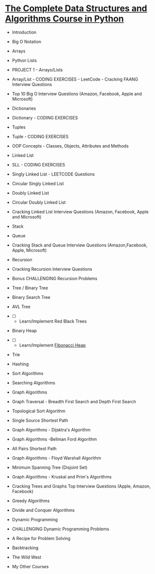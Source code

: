 # [The Complete Data Structures and Algorithms Course in Python](https://www.udemy.com/course/data-structures-and-algorithms-bootcamp-in-python/)

- Introduction

- Big O Notation

- Arrays

- Python Lists

- PROJECT 1 - Arrays/Lists

- Array/List - CODING EXERCISES - LeetCode - Cracking FAANG Interview Questions

- Top 10 Big O Interview Questions (Amazon, Facebook, Apple and Microsoft)

- Dictionaries

- Dictionary - CODING EXERCISES

- Tuples

- Tuple - CODING EXERCISES

- OOP Concepts - Classes, Objects, Attributes and Methods

- Linked List

- SLL - CODING EXERCISES

- Singly Linked List - LEETCODE Questions

- Circular Singly Linked List

- Doubly Linked List

- Circular Doubly Linked List

- Cracking Linked List Interview Questions (Amazon, Facebook, Apple and Microsoft)

- Stack

- Queue

- Cracking Stack and Queue Interview Questions (Amazon,Facebook, Apple, Microsoft)

- Recursion

- Cracking Recursion Interview Questions

- Bonus CHALLENGING Recursion Problems

- Tree / Binary Tree

- Binary Search Tree

- AVL Tree

- [ ] - Learn/Implement Red Black Trees

- Binary Heap

- [ ] - Learn/Implement [Fibonacci Heap](https://youtu.be/6JxvKfSV9Ns?si=N6F7ex9uDTo1xEcD)

- Trie

- Hashing

- Sort Algorithms

- Searching Algorithms

- Graph Algorithms

- Graph Traversal - Breadth First Search and Depth First Search

- Topological Sort Algorithm

- Single Source Shortest Path

- Graph Algorithms - Dijsktra's Algorithm

- Graph Algorithms -Bellman Ford Algorithm

- All Pairs Shortest Path

- Graph Algorithms - Floyd Warshall Algorithm

- Minimum Spanning Tree (Disjoint Set)

- Graph Algorithms - Kruskal and Prim's Algorithms

- Cracking Trees and Graphs Top Interview Questions (Apple, Amazon, Facebook)

- Greedy Algorithms

- Divide and Conquer Algorithms

- Dynamic Programming

- CHALLENGING Dynamic Programming Problems

- A Recipe for Problem Solving

- Backtracking

- The Wild West

- My Other Courses
